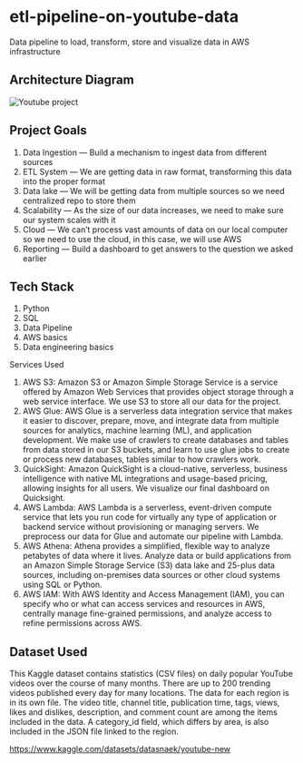 # etl-pipeline-on-youtube-data
Data pipeline to load, transform, store and visualize data in AWS infrastructure

## Architecture Diagram
![Youtube project](https://user-images.githubusercontent.com/99402393/212493704-d06e2feb-8b90-4e31-8bb1-72d74be22074.jpg)

## Project Goals
1. Data Ingestion — Build a mechanism to ingest data from different sources
2. ETL System — We are getting data in raw format, transforming this data into the proper format
3. Data lake — We will be getting data from multiple sources so we need centralized repo to store them
4. Scalability — As the size of our data increases, we need to make sure our system scales with it
5. Cloud — We can’t process vast amounts of data on our local computer so we need to use the cloud, in this case, we will use AWS
6. Reporting — Build a dashboard to get answers to the question we asked earlier

## Tech Stack
1. Python
2. SQL
3. Data Pipeline
4. AWS basics
5. Data engineering basics

Services Used
1. AWS S3: Amazon S3 or Amazon Simple Storage Service is a service offered by Amazon Web Services that provides object storage through a web service interface. We use S3 to store all our data for the project.
2. AWS Glue: AWS Glue is a serverless data integration service that makes it easier to discover, prepare, move, and integrate data from multiple sources for analytics, machine learning (ML), and application development. We make use of crawlers to create databases and tables from data stored in our S3 buckets, and learn to use glue jobs to create or process new databases, tables similar to how crawlers work.
3. QuickSight: Amazon QuickSight is a cloud-native, serverless, business intelligence with native ML integrations and usage-based pricing, allowing insights for all users. We visualize our final dashboard on Quicksight.
4. AWS Lambda: AWS Lambda is a serverless, event-driven compute service that lets you run code for virtually any type of application or backend service without provisioning or managing servers. We preprocess our data for Glue and automate our pipeline with Lambda.
5. AWS Athena: Athena provides a simplified, flexible way to analyze petabytes of data where it lives. Analyze data or build applications from an Amazon Simple Storage Service (S3) data lake and 25-plus data sources, including on-premises data sources or other cloud systems using SQL or Python.
6. AWS IAM: With AWS Identity and Access Management (IAM), you can specify who or what can access services and resources in AWS, centrally manage fine-grained permissions, and analyze access to refine permissions across AWS.


## Dataset Used
This Kaggle dataset contains statistics (CSV files) on daily popular YouTube videos over the course of many months. There are up to 200 trending videos published every day for many locations. The data for each region is in its own file. The video title, channel title, publication time, tags, views, likes and dislikes, description, and comment count are among the items included in the data. A category_id field, which differs by area, is also included in the JSON file linked to the region.

https://www.kaggle.com/datasets/datasnaek/youtube-new

